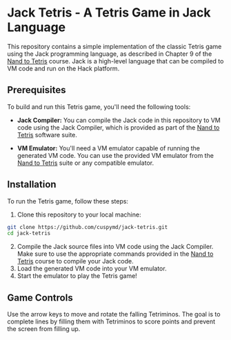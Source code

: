 # Jack Tetris - A Tetris Game in Jack Language

This repository contains a simple implementation of the classic Tetris game using the Jack programming language, as described in Chapter 9 of the [Nand to Tetris](https://www.nand2tetris.org/) course. Jack is a high-level language that can be compiled to VM code and run on the Hack platform.

## Prerequisites

To build and run this Tetris game, you'll need the following tools:

- **Jack Compiler:** You can compile the Jack code in this repository to VM code using the Jack Compiler, which is provided as part of the [Nand to Tetris](https://www.nand2tetris.org/) software suite.

- **VM Emulator:** You'll need a VM emulator capable of running the generated VM code. You can use the provided VM emulator from the [Nand to Tetris](https://www.nand2tetris.org/) suite or any compatible emulator.

## Installation

To run the Tetris game, follow these steps:

1. Clone this repository to your local machine:

```bash
git clone https://github.com/cuspymd/jack-tetris.git
cd jack-tetris
```

2. Compile the Jack source files into VM code using the Jack Compiler. Make sure to use the appropriate commands provided in the [Nand to Tetris](https://www.nand2tetris.org/) course to compile your Jack code.
3. Load the generated VM code into your VM emulator.
4. Start the emulator to play the Tetris game!

## Game Controls

Use the arrow keys to move and rotate the falling Tetriminos. The goal is to complete lines by filling them with Tetriminos to score points and prevent the screen from filling up.
